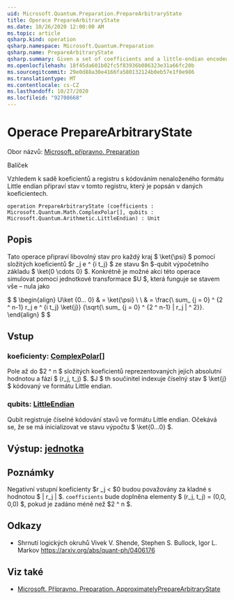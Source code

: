 ```yaml
---
uid: Microsoft.Quantum.Preparation.PrepareArbitraryState
title: Operace PrepareArbitraryState
ms.date: 10/26/2020 12:00:00 AM
ms.topic: article
qsharp.kind: operation
qsharp.namespace: Microsoft.Quantum.Preparation
qsharp.name: PrepareArbitraryState
qsharp.summary: Given a set of coefficients and a little-endian encoded quantum register, prepares an state on that register described by the given coefficients.
ms.openlocfilehash: 18f45da601b02fc5f83936b086323e31a66fc20b
ms.sourcegitcommit: 29e0d88a30e4166fa580132124b0eb57e1f0e986
ms.translationtype: MT
ms.contentlocale: cs-CZ
ms.lasthandoff: 10/27/2020
ms.locfileid: "92708668"
---
```

# <a name="preparearbitrarystate-operation"></a>Operace PrepareArbitraryState

Obor názvů: [Microsoft. přípravno. Preparation](xref:Microsoft.Quantum.Preparation)

Balíček [](https://nuget.org/packages/)


Vzhledem k sadě koeficientů a registru s kódováním nenaloženého formátu Little endian připraví stav v tomto registru, který je popsán v daných koeficientech.

```qsharp
operation PrepareArbitraryState (coefficients : Microsoft.Quantum.Math.ComplexPolar[], qubits : Microsoft.Quantum.Arithmetic.LittleEndian) : Unit
```


## <a name="description"></a>Popis

Tato operace připraví libovolný stav pro každý kraj $ \ket{\psi} $ pomocí složitých koeficientů $r _j e ^ {i t_j} $ ze stavu $n $-qubit výpočetního základu $ \ket{0 \cdots 0} $.
Konkrétně je možné akci této operace simulovat pomocí jednotkové transformace $U $, která funguje se stavem vše – nula jako

$ $ \begin{align} U\ket {0... 0} & = \ket{\psi} \\ \\ & = \frac{\ sum_ {j = 0} ^ {2 ^ n-1} r_j e ^ {i t_j} \ket{j}} {\sqrt{\ sum_ {j = 0} ^ {2 ^ n-1} | r_j | ^ 2}}.
\end{align} $ $

## <a name="input"></a>Vstup

### <a name="coefficients--complexpolar"></a>koeficienty: [ComplexPolar](xref:Microsoft.Quantum.Math.ComplexPolar)[]

Pole až do $2 ^ n $ složitých koeficientů reprezentovaných jejich absolutní hodnotou a fází $ (r_j, t_j) $. $J $ th součinitel indexuje číselný stav $ \ket{j} $ kódovaný ve formátu Little endian.


### <a name="qubits--littleendian"></a>qubits: [LittleEndian](xref:Microsoft.Quantum.Arithmetic.LittleEndian)

Qubit registruje číselné kódování stavů ve formátu Little endian. Očekává se, že se má inicializovat ve stavu výpočtu $ \ket{0...0} $.



## <a name="output--unit"></a>Výstup: [jednotka](xref:microsoft.quantum.lang-ref.unit)



## <a name="remarks"></a>Poznámky

Negativní vstupní koeficienty $r _j < $0 budou považovány za kladné s hodnotou $ | r_j | $. `coefficients` bude doplněna elementy $ (r_j, t_j) = (0,0, 0,0) $, pokud je zadáno méně než $2 ^ n $.

## <a name="references"></a>Odkazy

- Shrnutí logických okruhů Vivek V. Shende, Stephen S. Bullock, Igor L. Markov https://arxiv.org/abs/quant-ph/0406176

## <a name="see-also"></a>Viz také

- [Microsoft. Přípravno. Preparation. ApproximatelyPrepareArbitraryState](xref:Microsoft.Quantum.Preparation.ApproximatelyPrepareArbitraryState)